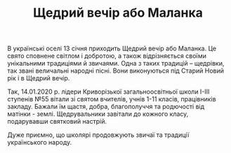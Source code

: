﻿---
title: Щедрий вечір або Маланка
---

В українські оселі 13 січня приходить Щедрий вечір або Маланка. Це свято сповнене світлом і добротою, а також відрізняється своїми унікальними традиціями й звичаями. Одна з таких традицій – щедрівки, так звані величальні народні пісні. Вони виконуються під Старий Новий рік і в Щедрий вечір.

Так, 14.01.2020 р. лідери Криворізької загальноосвітньої школи І-ІІІ ступенів №55 вітали зі святом вчителів, учнів 1-11 класів, працівників закладу. Бажали їм щастя, добра, благополуччя та родючості від матінки - землі. Щедрувальники завітали до кожного класу, подарувавши святковий настрій.

Дуже приємно, що школярі продовжують звичаї та традиції українського народу.

<slideshow />
